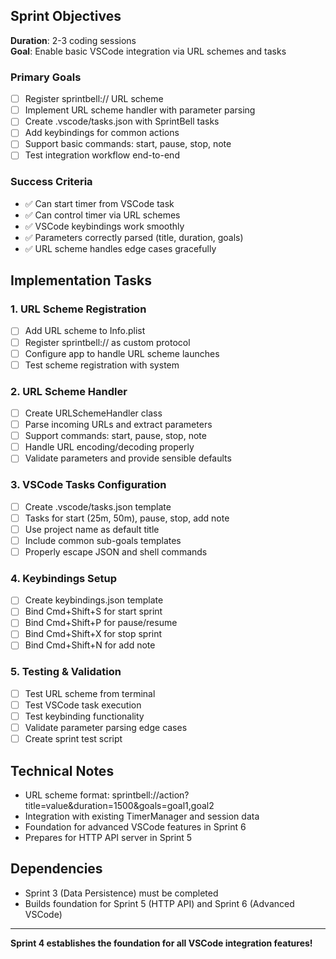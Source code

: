 ## Sprint Objectives

**Duration**: 2-3 coding sessions  
**Goal**: Enable basic VSCode integration via URL schemes and tasks  

### Primary Goals
- [ ] Register sprintbell:// URL scheme  
- [ ] Implement URL scheme handler with parameter parsing
- [ ] Create .vscode/tasks.json with SprintBell tasks
- [ ] Add keybindings for common actions  
- [ ] Support basic commands: start, pause, stop, note
- [ ] Test integration workflow end-to-end

### Success Criteria
- ✅ Can start timer from VSCode task
- ✅ Can control timer via URL schemes  
- ✅ VSCode keybindings work smoothly
- ✅ Parameters correctly parsed (title, duration, goals)
- ✅ URL scheme handles edge cases gracefully

## Implementation Tasks

### 1. URL Scheme Registration
- [ ] Add URL scheme to Info.plist
- [ ] Register sprintbell:// as custom protocol
- [ ] Configure app to handle URL scheme launches  
- [ ] Test scheme registration with system

### 2. URL Scheme Handler
- [ ] Create URLSchemeHandler class
- [ ] Parse incoming URLs and extract parameters
- [ ] Support commands: start, pause, stop, note
- [ ] Handle URL encoding/decoding properly
- [ ] Validate parameters and provide sensible defaults

### 3. VSCode Tasks Configuration  
- [ ] Create .vscode/tasks.json template
- [ ] Tasks for start (25m, 50m), pause, stop, add note
- [ ] Use project name as default title
- [ ] Include common sub-goals templates
- [ ] Properly escape JSON and shell commands

### 4. Keybindings Setup
- [ ] Create keybindings.json template
- [ ] Bind Cmd+Shift+S for start sprint
- [ ] Bind Cmd+Shift+P for pause/resume  
- [ ] Bind Cmd+Shift+X for stop sprint
- [ ] Bind Cmd+Shift+N for add note

### 5. Testing & Validation
- [ ] Test URL scheme from terminal
- [ ] Test VSCode task execution
- [ ] Test keybinding functionality
- [ ] Validate parameter parsing edge cases
- [ ] Create sprint test script

## Technical Notes
- URL scheme format: sprintbell://action?title=value&duration=1500&goals=goal1,goal2
- Integration with existing TimerManager and session data
- Foundation for advanced VSCode features in Sprint 6
- Prepares for HTTP API server in Sprint 5

## Dependencies  
- Sprint 3 (Data Persistence) must be completed
- Builds foundation for Sprint 5 (HTTP API) and Sprint 6 (Advanced VSCode)

---
**Sprint 4 establishes the foundation for all VSCode integration features!**